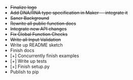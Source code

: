 * ~~Finalize logo~~
* ~~Add DNA/RNA type specification in Maker -- integrate it~~
* ~~Saner Background~~
* ~~Rewrite all public function docs~~
* ~~Integrate new API changes~~
* ~~Fix Global Function Checks~~
* ~~Write all Input Validation~~
* Write up README sketch
* Finish docs
* [+] Concurrently finish examples
* [+] Write up tests
* [+] Finish setup.py
* Publish to pip